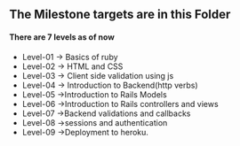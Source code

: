 ## The Milestone targets are in this Folder
#### There are 7 levels as of now

- Level-01 -> Basics of ruby
- Level-02 -> HTML and CSS
- Level-03 -> Client side validation using js
- Level-04 -> Introduction to Backend(http verbs)
- Level-05 ->Introduction to Rails Models
- Level-06 ->Introduction to Rails controllers and views
- Level-07 ->Backend validations and callbacks
- Level-08 ->sessions and authentication
- Level-09 ->Deployment to heroku. 
